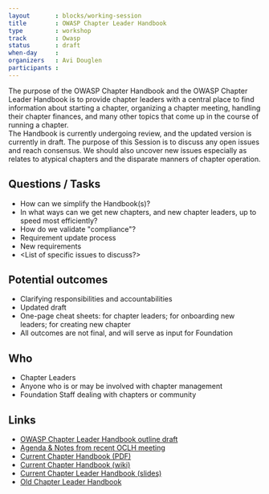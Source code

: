 ```yaml
---
layout       : blocks/working-session
title        : OWASP Chapter Leader Handbook
type         : workshop
track        : Owasp
status       : draft
when-day     : 
organizers   : Avi Douglen
participants :
---
```


The purpose of the OWASP Chapter Handbook and the OWASP Chapter Leader Handbook is to provide chapter leaders with a central place to find information about starting a chapter, organizing a chapter meeting, handling their chapter finances, and many other topics that come up in the course of running a chapter.  
The Handbook is currently undergoing review, and the updated version is currently in draft. 
The purpose of this Session is to discuss any open issues and reach consensus. We should also uncover new issues especially as relates to atypical chapters and the disparate manners of chapter operation.  


## Questions / Tasks
- How can we simplify the Handbook(s)?
- In what ways can we get new chapters, and new chapter leaders, up to speed most efficiently? 
- How do we validate "compliance"?
- Requirement update process
- New requirements
- <List of specific issues to discuss?> 

## Potential outcomes
- Clarifying responsibilities and accountabilities
- Updated draft
- One-page cheat sheets: for chapter leaders; for onboarding new leaders; for creating new chapter
- All outcomes are not final, and will serve as input for Foundation

## Who
- Chapter Leaders
- Anyone who is or may be involved with chapter management
- Foundation Staff dealing with chapters or community

## Links
- [OWASP Chapter Leader Handbook outline draft](https://docs.google.com/document/d/1uupqip9TiejURbznt_Dk6t1H--8foRJxcVQ2gdmUj-s/)
- [Agenda & Notes from recent OCLH meeting](https://docs.google.com/document/d/1mepNCA1DdBp5XU9xzZLeStlrkt4wcZUPouJ2yN_O0OE/)
- [Current Chapter Handbook (PDF)](https://www.owasp.org/images/d/dc/OWASP_Chapter_Handbook_Ch_V2.pdf)
- [Current Chapter Handbook (wiki)](https://www.owasp.org/index.php/Category:Chapter_Handbook)
- [Current Chapter Leader Handbook (slides)](https://www.owasp.org/images/5/56/OWASP_February_28,_2013.pdf)
- [Old Chapter Leader Handbook](https://www.owasp.org/index.php/Chapter_Leader_Handbook_(OLD))


